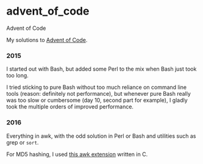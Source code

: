 # advent_of_code
Advent of Code

My solutions to [Advent of Code](http://adventofcode.com/).


### 2015

I started out with Bash, but added some Perl to the mix when Bash just took too long.

I tried sticking to pure Bash without too much reliance on command line tools (reason: definitely not performance), but whenever pure Bash really was too slow or cumbersome (day 10, second part for example), I gladly took the multiple orders of improved performance.

### 2016

Everything in awk, with the odd solution in Perl or Bash and utilities such as grep or `sort`.

For MD5 hashing, I used [this awk extension](http://git.codu.in/sup/gawk-extensions) written in C.

